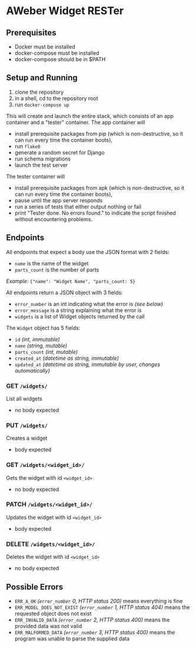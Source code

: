 # AWeber Widget RESTer
## Prerequisites
- Docker must be installed
- docker-compose must be installed
- docker-compose should be in $PATH

## Setup and Running
1. clone the repository
2. in a shell, cd to the repository root
3. run `docker-compose up`

This will create and launch the entire stack, which consists of an app container and a "tester" container.
The app container will
- install prerequisite packages from pip (which is non-destructive, so it can run every time the container boots),
- run `flake8`
- generate a random secret for Django
- run schema migrations
- launch the test server

The tester container will
- install prerequisite packages from apk (which is non-destructive, so it can run every time the container boots),
- pause until the app server responds
- run a series of tests that either output nothing or fail
- print "Tester done. No errors found." to indicate the script finished without encountering problems.

## Endpoints
All endpoints that expect a body use the JSON format with 2 fields:
- `name` is the name of the widget
- `parts_count` is the number of parts

_Example:_ ```{"name": "Widget Name", "parts_count: 5}```

All endpoints return a JSON object with 3 fields:
- `error_number` is an int indicating what the error is _(see below)_
- `error_message` is a string explaining what the error is
- `widgets` is a list of Widget objects returned by the call

The `Widget` object has 5 fields:
- `id` _(int, immutable)_
- `name` _(string, mutable)_
- `parts_count` _(int, mutable)_
- `created_at` _(datetime as string, immutable)_
- `updated_at` _(datetime as string, immutable by user, changes automatically)_

### GET `/widgets/`
List all widgets
- no body expected

### PUT `/widgets/`
Creates a widget
- body expected

### GET `/widgets/<widget_id>/`
Gets the widget with id `<widget_id>`
- no body expected

### PATCH `/widgets/<widget_id>/`
Updates the widget with id `<widget_id>`
- body expected

### DELETE `/widgets/<widget_id>/`
Deletes the widget with id `<widget_id>`
- no body expected

## Possible Errors
- `ERR_A_OK` _(`error_number` 0, HTTP status 200)_ means everything is fine
- `ERR_MODEL_DOES_NOT_EXIST` _(`error_number` 1, HTTP status 404)_ means the requested object does not exist
- `ERR_INVALID_DATA` _(`error_number` 2, HTTP status 400)_ means the provided data was not valid
- `ERR_MALFORMED_DATA` _(`error_number` 3, HTTP status 400)_ means the program was unable to parse the supplied data
